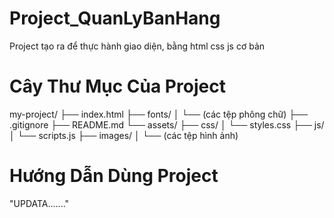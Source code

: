 # Project_QuanLyBanHang
Project tạo ra để thực hành giao diện, bằng html css js cơ bản

# Cây Thư Mục Của Project
my-project/
├── index.html
├── fonts/
│   └── (các tệp phông chữ)
├── .gitignore
├── README.md
└── assets/
    ├── css/
    │   └── styles.css
    ├── js/
    │   └── scripts.js
    ├── images/
    │   └── (các tệp hình ảnh)
# Hướng Dẫn Dùng Project
"UPDATA......."

    
